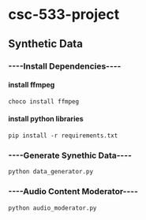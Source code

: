 # csc-533-project

## Synthetic Data

### ----Install Dependencies----

#### install ffmpeg

`choco install ffmpeg`

#### install python libraries

`pip install -r requirements.txt`

### ----Generate Synethic Data----

`python data_generator.py`

### ----Audio Content Moderator----

`python audio_moderator.py`